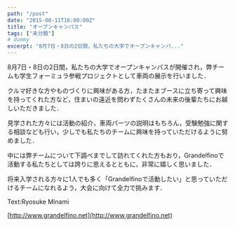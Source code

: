 ```yaml
---
path: "/post"
date: "2015-08-11T16:00:00Z"
title: "オープンキャンパス"
tags: ["未分類"]
# dummy
excerpt: "8月7日・8日の2日間，私たちの大学でオープンキャンパ..."
---
```




[](11-1.jpg)

8月7日・8日の2日間，私たちの大学でオープンキャンパスが開催され，弊チームも学生フォーミュラ参戦プロジェクトとして車両の展示を行いました．

クルマ好きな方やものづくりに興味がある方，たまたまブースに立ち寄って興味を持ってくれた方など，住まいの遠近を問わずたくさんの未来の後輩たちにお越しいただきました．

見学された方々には活動の紹介，車両パーツの説明はもちろん，受験勉強に関する相談なども行い，少しでも私たちのチームに興味を持っていただけるように努めました．

中には弊チームについて下調べまでして訪れてくれた方もおり，Grandelfinoで活動する私たちとしては誇りに思えるとともに，非常に嬉しく思いました．

将来入学される方々に1人でも多く「Grandelfinoで活動したい」と思っていただけるチームになれるよう，大会に向けて全力で挑みます．

Text:Ryosuke Minami

[http://www.grandelfino.net](http://www.grandelfino.net)

